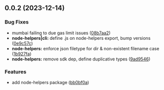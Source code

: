 ## 0.0.2 (2023-12-14)


### Bug Fixes

* mumbai failing to due gas limit issues ([08b7aa2](https://github.com/tablelandnetwork/tableland-js/commit/08b7aa2f26102e71d598798884c92001d3af3268))
* **node-helpers|cli:** define .js on node-helpers export, bump versions ([0e9c57c](https://github.com/tablelandnetwork/tableland-js/commit/0e9c57cc291a93d6bb116f7506fc8faefa7b1335))
* **node-helpers:** enforce json filetype for dir & non-existent filename case ([1b927fa](https://github.com/tablelandnetwork/tableland-js/commit/1b927fa66b1040f67b45b796ed62f96547ec52e8))
* **node-helpers:** remove sdk dep, define duplicative types ([9ad9546](https://github.com/tablelandnetwork/tableland-js/commit/9ad95465264f32c513a6953edcdb5dd348dc1564))


### Features

* add node-helpers package ([bb0bf0a](https://github.com/tablelandnetwork/tableland-js/commit/bb0bf0a9bd03c6368f43bb190a6f1c4332d40bf0))



